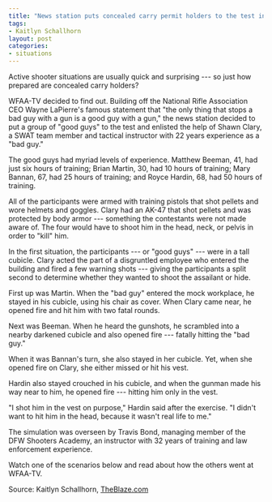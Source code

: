 ```yaml
---
title: "News station puts concealed carry permit holders to the test in realistic 'good guys' vs. 'bad guys' scenarios"
tags:
- Kaitlyn Schallhorn
layout: post
categories:
- situations
---
```


Active shooter situations are usually quick and surprising --- so just how prepared are concealed carry holders?

WFAA-TV decided to find out. Building off the National Rifle Association CEO Wayne LaPierre's famous statement that "the only thing that stops a bad guy with a gun is a good guy with a gun," the news station decided to put a group of "good guys" to the test and enlisted the help of Shawn Clary, a SWAT team member and tactical instructor with 22 years experience as a "bad guy."

The good guys had myriad levels of experience. Matthew Beeman, 41, had just six hours of training; Brian Martin, 30, had 10 hours of training; Mary Bannan, 67, had 25 hours of training; and Royce Hardin, 68, had 50 hours of training.

All of the participants were armed with training pistols that shot pellets and wore helmets and goggles. Clary had an AK-47 that shot pellets and was protected by body armor --- something the contestants were not made aware of. The four would have to shoot him in the head, neck, or pelvis in order to "kill" him.

In the first situation, the participants --- or "good guys" --- were in a tall cubicle. Clary acted the part of a disgruntled employee who entered the building and fired a few warning shots --- giving the participants a split second to determine whether they wanted to shoot the assailant or hide.

First up was Martin. When the "bad guy" entered the mock workplace, he stayed in his cubicle, using his chair as cover. When Clary came near, he opened fire and hit him with two fatal rounds.

Next was Beeman. When he heard the gunshots, he scrambled into a nearby darkened cubicle and also opened fire --- fatally hitting the "bad guy."

When it was Bannan's turn, she also stayed in her cubicle. Yet, when she opened fire on Clary, she either missed or hit his vest.

Hardin also stayed crouched in his cubicle, and when the gunman made his way near to him, he opened fire --- hitting him only in the vest.

"I shot him in the vest on purpose," Hardin said after the exercise. "I didn't want to hit him in the head, because it wasn't real life to me."

The simulation was overseen by Travis Bond, managing member of the DFW Shooters Academy, an instructor with 32 years of training and law enforcement experience.

Watch one of the scenarios below and read about how the others went at WFAA-TV.

Source: Kaitlyn Schallhorn, [TheBlaze.com](https://www.theblaze.com/stories/2016/01/12/news-station-puts-concealed-carry-permit-holders-to-the-test-in-realistic-good-guys-vs-bad-guys-scenarios/)
